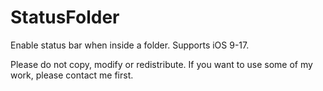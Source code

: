 # StatusFolder
Enable status bar when inside a folder.
Supports iOS 9-17.

Please do not copy, modify or redistribute. If you want to use some of my work, please contact me first.

